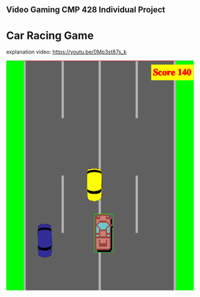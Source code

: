## Video Gaming CMP 428 Individual Project

# Car Racing Game

explanation video: https://youtu.be/0Mp3st87s_k

![Car Game Screenshot](car-game.png)